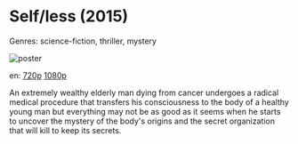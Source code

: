 # Self/less (2015)

Genres: science-fiction, thriller, mystery

![poster](http://image.tmdb.org/t/p/w500/5MUyULSD4syaMQFcfPABqopAO4e.jpg)

en:
  [720p](magnet:?xt=urn:btih:AB4A61EF5E0F05BAF2DF2BCA81DCCE388186085D&tr=udp://glotorrents.pw:6969/announce&tr=udp://tracker.opentrackr.org:1337/announce&tr=udp://torrent.gresille.org:80/announce&tr=udp://tracker.openbittorrent.com:80&tr=udp://tracker.coppersurfer.tk:6969&tr=udp://tracker.leechers-paradise.org:6969&tr=udp://p4p.arenabg.ch:1337&tr=udp://tracker.internetwarriors.net:1337)
  [1080p](magnet:?xt=urn:btih:F78B9ED0303AF3144D6AF3EF5BA49A898DDBB91C&tr=udp://glotorrents.pw:6969/announce&tr=udp://tracker.opentrackr.org:1337/announce&tr=udp://torrent.gresille.org:80/announce&tr=udp://tracker.openbittorrent.com:80&tr=udp://tracker.coppersurfer.tk:6969&tr=udp://tracker.leechers-paradise.org:6969&tr=udp://p4p.arenabg.ch:1337&tr=udp://tracker.internetwarriors.net:1337)
  


An extremely wealthy elderly man dying from cancer undergoes a radical medical procedure that transfers his consciousness to the body of a healthy young man but everything may not be as good as it seems when he starts to uncover the mystery of the body's origins and the secret organization that will kill to keep its secrets.